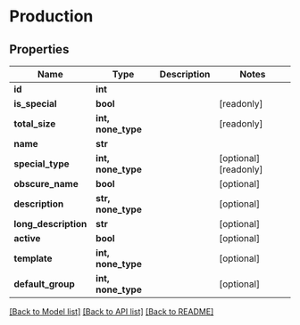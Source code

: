 # Production


## Properties

Name | Type | Description | Notes
------------ | ------------- | ------------- | -------------
**id** | **int** |  | 
**is_special** | **bool** |  | [readonly] 
**total_size** | **int, none_type** |  | [readonly] 
**name** | **str** |  | 
**special_type** | **int, none_type** |  | [optional] [readonly] 
**obscure_name** | **bool** |  | [optional] 
**description** | **str, none_type** |  | [optional] 
**long_description** | **str** |  | [optional] 
**active** | **bool** |  | [optional] 
**template** | **int, none_type** |  | [optional] 
**default_group** | **int, none_type** |  | [optional] 

[[Back to Model list]](../README.md#models) [[Back to API list]](../README.md#api-endpoints) [[Back to README]](../README.md)


